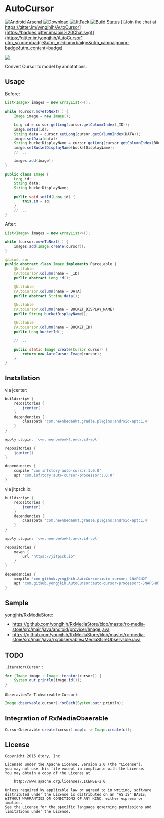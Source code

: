 # AutoCursor

[![Android Arsenal](https://img.shields.io/badge/Android%20Arsenal-AutoCursor-green.svg?style=flat)](https://android-arsenal.com/details/1/2138)
[![Download](https://api.bintray.com/packages/yongjhih/maven/AutoCursor/images/download.svg) ](https://bintray.com/yongjhih/maven/AutoCursor/_latestVersion)
[![JitPack](https://img.shields.io/github/tag/yongjhih/AutoCursor.svg?label=JitPack)](https://jitpack.io/#yongjhih/AutoCursor)
[![Build Status](https://travis-ci.org/yongjhih/AutoCursor.svg)](https://travis-ci.org/yongjhih/AutoCursor)
[![Join the chat at https://gitter.im/yongjhih/AutoCursor](https://badges.gitter.im/Join%20Chat.svg)](https://gitter.im/yongjhih/AutoCursor?utm_source=badge&utm_medium=badge&utm_campaign=pr-badge&utm_content=badge)

![](art/auto-cursor.png)

Convert Cursor to model by annotations.

## Usage

Before:

```java
List<Image> images = new ArrayList<>();

while (cursor.moveToNext()) {
    Image image = new Image();
    
    Long id = cursor.getLong(cursor.getColumnIndex(_ID));
    image.setId(id);
    String data = cursor.getLong(cursor.getColumnIndex(DATA));
    image.setData(data);
    String bucketDisplayName = cursor.getLong(cursor.getColumnIndex(BUCKET_DISPLAY_NAME));
    image.setBucketDisplayName(bucketDisplayName);
    // ...

    images.add(image);
}
```

```java
public class Image {
    Long id;
    String data;
    String bucketDisplayName;

    public void setId(Long id) {
        this.id = id;
    }
    // ...
}
```

After:

```java
List<Image> images = new ArrayList<>();

while (cursor.moveToNext()) {
    images.add(Image.create(cursor));
}
```

```java
@AutoCursor
public abstract class Image implements Parcelable {
    @Nullable
    @AutoCursor.Column(name = _ID)
    public abstract Long id();

    @Nullable
    @AutoCursor.Column(name = DATA)
    public abstract String data();
 
    @Nullable
    @AutoCursor.Column(name = BUCKET_DISPLAY_NAME)
    public String bucketDisplayName();

    @Nullable
    @AutoCursor.Column(name = BUCKET_ID)
    public Long bucketId();

    // ...

    public static Image create(Cursor cursor) {
        return new AutoCursor_Image(cursor);
    }
}
```

## Installation

via jcenter:

```gradle
buildscript {
    repositories {
        jcenter()
    }
    dependencies {
        classpath 'com.neenbedankt.gradle.plugins:android-apt:1.4'
    }
}

apply plugin: 'com.neenbedankt.android-apt'

repositories {
    jcenter()
}

dependencies {
    compile 'com.infstory:auto-cursor:1.0.0'
    apt 'com.infstory:auto-cursor-processor:1.0.0'
}
```

via jitpack.io:

```gradle
buildscript {
    repositories {
        jcenter()
    }
    dependencies {
        classpath 'com.neenbedankt.gradle.plugins:android-apt:1.4'
    }
}

apply plugin: 'com.neenbedankt.android-apt'

repositories {
    maven {
        url "https://jitpack.io"
    }
}

dependencies {
    compile 'com.github.yongjhih.AutoCursor:auto-cursor:-SNAPSHOT'
    apt 'com.github.yongjhih.AutoCursor:auto-cursor-processor:-SNAPSHOT'
}
```

## Sample

[yongjhih/RxMediaStore](https://github.com/yongjhih/RxMediaStore):

* https://github.com/yongjhih/RxMediaStore/blob/master/rx-media-store/src/main/java/android/provider/Image.java
* https://github.com/yongjhih/RxMediaStore/blob/master/rx-media-store/src/main/java/rx/observables/MediaStoreObservable.java

## TODO

`.iterator(Cursor)`:

```java
for (Image image : Image.iterator(cursor)) {
    System.out.println(image.id());
}
```

`Obseravle<T> T.observable(Cursor)`:

```java
Image.observable(cursor).forEach(System.out::println);
```

## Integration of RxMediaObserable

```java
CursorObseravble.create(cursor).map(c -> Image.create(c));
```

## License

```
Copyright 2015 8tory, Inc.

Licensed under the Apache License, Version 2.0 (the "License");
you may not use this file except in compliance with the License.
You may obtain a copy of the License at

    http://www.apache.org/licenses/LICENSE-2.0

Unless required by applicable law or agreed to in writing, software
distributed under the License is distributed on an "AS IS" BASIS,
WITHOUT WARRANTIES OR CONDITIONS OF ANY KIND, either express or implied.
See the License for the specific language governing permissions and
limitations under the License.
```
